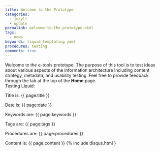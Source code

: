 ```yaml
---
title: Welcome to the Prototype
categories:
  - jekyll
  - update
permalink: welcome-to-the-prototype.html
tags:
  - news
keywords: liquid templating yaml   
procedures: testing  
comments: true
---
```



Welcome to the e-tools prototype. The purpose of this tool is to test ideas about various aspects of the information architecture including content strategy, metadata, and usability testing. Feel free to provide feedback through the tab at the top of the **Home** page.     
Testing Liquid:  

Title is: {{ page:title }}

Date is: {{ page:date }}  

Keywords are: {{ page:keywords }}  

Tags are: {{ page:tags }}  

Procedures are: {{ page:procedures }}

Content is: {{ page:content }}
{% include disqus.html }


